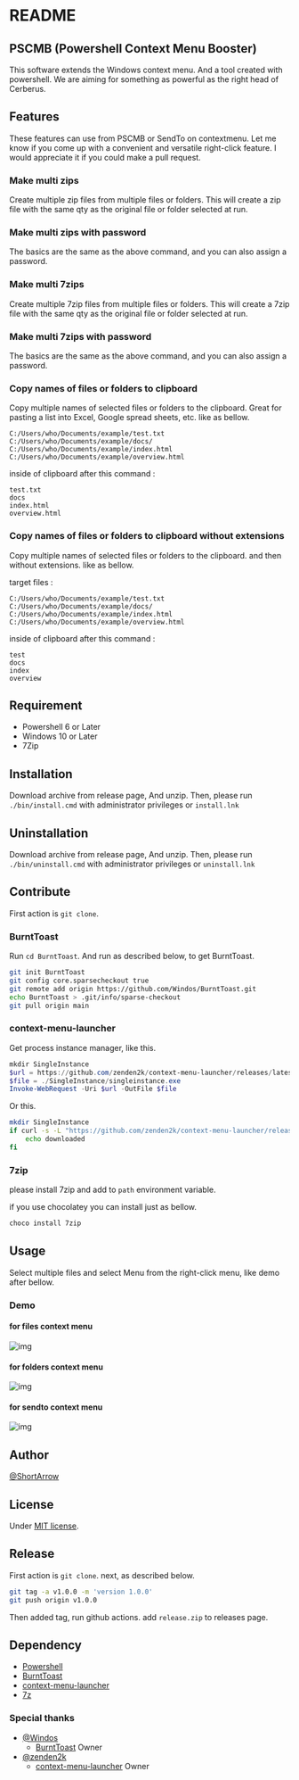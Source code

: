 # README

## **PSCMB** (Powershell Context Menu Booster)

This software extends the Windows context menu. And a tool created with powershell. We are aiming for something as powerful as the right head of Cerberus.

## **Features**

These features can use from PSCMB or SendTo on contextmenu.
Let me know if you come up with a convenient and versatile right-click feature. I would appreciate it if you could make a pull request.

### **Make multi zips**

Create multiple zip files from multiple files or folders. This will create a zip file with the same qty as the original file or folder selected at run.

### **Make multi zips with password**

The basics are the same as the above command, and you can also assign a password.

### **Make multi 7zips**

Create multiple 7zip files from multiple files or folders. This will create a 7zip file with the same qty as the original file or folder selected at run.

### **Make multi 7zips with password**

The basics are the same as the above command, and you can also assign a password.

### **Copy names of files or folders to clipboard**

Copy multiple names of selected files or folders to the clipboard. Great for pasting a list into Excel, Google spread sheets, etc. like as bellow.

```
C:/Users/who/Documents/example/test.txt
C:/Users/who/Documents/example/docs/
C:/Users/who/Documents/example/index.html
C:/Users/who/Documents/example/overview.html
```

inside of clipboard after this command :

```
test.txt
docs
index.html
overview.html
```

### **Copy names of files or folders to clipboard without extensions**

Copy multiple names of selected files or folders to the clipboard. and then without extensions. like as bellow.

target files :

```
C:/Users/who/Documents/example/test.txt
C:/Users/who/Documents/example/docs/
C:/Users/who/Documents/example/index.html
C:/Users/who/Documents/example/overview.html
```

inside of clipboard after this command :

```
test
docs
index
overview
```

## **Requirement**

* Powershell 6 or Later
* Windows 10 or Later
* 7Zip

## **Installation**

Download archive from release page, And unzip.
Then, please run `./bin/install.cmd` with administrator privileges or `install.lnk`

## **Uninstallation**

Download archive from release page, And unzip.
Then, please run `./bin/uninstall.cmd` with administrator privileges or `uninstall.lnk`

## **Contribute**

First action is `git clone`.

### **BurntToast**

Run `cd BurntToast`.
And run as described below, to get BurntToast.

```bash
git init BurntToast
git config core.sparsecheckout true
git remote add origin https://github.com/Windos/BurntToast.git
echo BurntToast > .git/info/sparse-checkout
git pull origin main 
```

### **context-menu-launcher**

Get process instance manager, like this.

```powershell
mkdir SingleInstance
$url = https://github.com/zenden2k/context-menu-launcher/releases/latest/download/singleinstance.exe
$file = ./SingleInstance/singleinstance.exe
Invoke-WebRequest -Uri $url -OutFile $file
```

Or this.

```bash
mkdir SingleInstance
if curl -s -L "https://github.com/zenden2k/context-menu-launcher/releases/latest/download/singleinstance.exe" -o "./SingleInstance/singleinstance.exe"; then
    echo downloaded
fi
```

### **7zip**

please install 7zip and add to `path` environment variable.

if you use chocolatey you can install just as bellow.

```powershell
choco install 7zip
```

## **Usage**

Select multiple files and select Menu from the right-click menu, like demo after bellow.

### **Demo**

#### for files context menu

![img](img/demo_forfiles.png)

#### for folders context menu

![img](img/demo_forfolders.png)

#### for sendto context menu

![img](img/demo_sendto.png)

## **Author**

[@ShortArrow](https://github.com/ShortArrow)

## **License**

Under [MIT license](https://en.wikipedia.org/wiki/MIT_License).

## **Release**

First action is `git clone`. next, as described below.

```bash
git tag -a v1.0.0 -m 'version 1.0.0'
git push origin v1.0.0
```

Then added tag, run github actions. add `release.zip` to releases page.

## **Dependency**

- [Powershell](https://github.com/PowerShell/PowerShell)
- [BurntToast](https://github.com/Windos/BurntToast)
- [context-menu-launcher](https://github.com/zenden2k/context-menu-launcher)
- [7z](https://sourceforge.net/projects/sevenzip/files/7-Zip/)

### **Special thanks**

- [@Windos](https://github.com/Windos)
    - [BurntToast](https://github.com/Windos/BurntToast) Owner
- [@zenden2k](https://github.com/zenden2k)
    - [context-menu-launcher](https://github.com/zenden2k/context-menu-launcher) Owner
